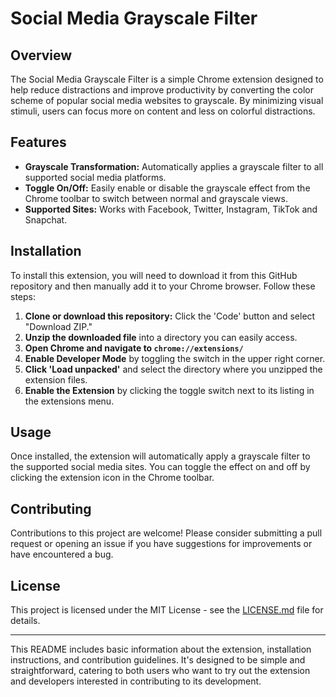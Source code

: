# Social Media Grayscale Filter

## Overview
The Social Media Grayscale Filter is a simple Chrome extension designed to help reduce distractions and improve productivity by converting the color scheme of popular social media websites to grayscale. By minimizing visual stimuli, users can focus more on content and less on colorful distractions.

## Features
- **Grayscale Transformation:** Automatically applies a grayscale filter to all supported social media platforms.
- **Toggle On/Off:** Easily enable or disable the grayscale effect from the Chrome toolbar to switch between normal and grayscale views.
- **Supported Sites:** Works with Facebook, Twitter, Instagram, TikTok and Snapchat.

## Installation
To install this extension, you will need to download it from this GitHub repository and then manually add it to your Chrome browser. Follow these steps:

1. **Clone or download this repository:** Click the 'Code' button and select "Download ZIP."
2. **Unzip the downloaded file** into a directory you can easily access.
3. **Open Chrome and navigate to `chrome://extensions/`**
4. **Enable Developer Mode** by toggling the switch in the upper right corner.
5. **Click 'Load unpacked'** and select the directory where you unzipped the extension files.
6. **Enable the Extension** by clicking the toggle switch next to its listing in the extensions menu.

## Usage
Once installed, the extension will automatically apply a grayscale filter to the supported social media sites. You can toggle the effect on and off by clicking the extension icon in the Chrome toolbar.

## Contributing
Contributions to this project are welcome! Please consider submitting a pull request or opening an issue if you have suggestions for improvements or have encountered a bug.

## License
This project is licensed under the MIT License - see the [LICENSE.md](LICENSE.md) file for details.

---

This README includes basic information about the extension, installation instructions, and contribution guidelines. It's designed to be simple and straightforward, catering to both users who want to try out the extension and developers interested in contributing to its development.
